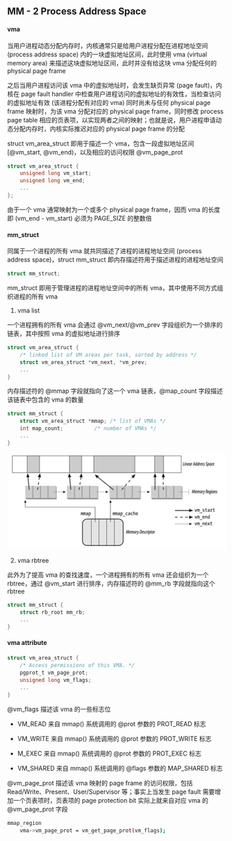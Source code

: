 ## MM - 2 Process Address Space


#### vma

当用户进程动态分配内存时，内核通常只是给用户进程分配在进程地址空间 (process address space) 内的一块虚拟地址区间，此时使用 vma (virtual memory area) 来描述这块虚拟地址区间，此时并没有给这块 vma 分配任何的 physical page frame

之后当用户进程访问该 vma 中的虚拟地址时，会发生缺页异常 (page fault)，内核在 page fault handler 中检查用户进程访问的虚拟地址的有效性，当检查访问的虚拟地址有效 (该进程分配有对应的 vma) 同时尚未与任何 physical page frame 映射时，为该 vma 分配对应的 physical page frame，同时修改 process page table 相应的页表项，以实现两者之间的映射；也就是说，用户进程申请动态分配内存时，内核实际推迟对应的 physical page frame 的分配


struct vm_area_struct 即用于描述一个 vma，包含一段虚拟地址区间 [@vm_start, @vm_end)，以及相应的访问权限 @vm_page_prot

```c
struct vm_area_struct {
	unsigned long vm_start;
	unsigned long vm_end;
	...
};
```

由于一个 vma 通常映射为一个或多个 physical page frame，因而 vma 的长度即 (vm_end - vm_start) 必须为 PAGE_SIZE 的整数倍


#### mm_struct

同属于一个进程的所有 vma 就共同描述了进程的进程地址空间 (process address space)，struct mm_struct 即内存描述符用于描述进程的进程地址空间

```c
struct mm_struct;
```


mm_struct 即用于管理进程的进程地址空间中的所有 vma，其中使用不同方式组织进程的所有 vma

1. vma list

一个进程拥有的所有 vma 会通过 @vm_next/@vm_prev 字段组织为一个排序的链表，其中按照 vma 的虚拟地址进行排序

```c
struct vm_area_struct {
	/* linked list of VM areas per task, sorted by address */
	struct vm_area_struct *vm_next, *vm_prev;
	...
}
```

内存描述符的 @mmap 字段就指向了这一个 vma 链表，@map_count 字段描述该链表中包含的 vma 的数量

```c
struct mm_struct {
	struct vm_area_struct *mmap; /* list of VMAs */
	int map_count;			/* number of VMAs */
	...
}
```

![-c600](media/16021645615449/14936184234017.jpg)


2. vma rbtree

此外为了提高 vma 的查找速度，一个进程拥有的所有 vma 还会组织为一个 rbtree，通过 @vm_start 进行排序，内存描述符的 @mm_rb 字段就指向这个 rbtree

```c
struct mm_struct {
	struct rb_root mm_rb;
	...
}
```


#### vma attribute

```c
struct vm_area_struct {
	/* Access permissions of this VMA. */
	pgprot_t vm_page_prot;
	unsigned long vm_flags;
	...
}
```

@vm_flags 描述该 vma 的一些标志位

- VM_READ   来自 mmap() 系统调用的 @prot 参数的 PROT_READ 标志
- VM_WRITE  来自 mmap() 系统调用的 @prot 参数的 PROT_WRITE 标志
- M_EXEC    来自 mmap() 系统调用的 @prot 参数的 PROT_EXEC 标志

- VM_SHARED 来自 mmap() 系统调用的 @flags 参数的 MAP_SHARED 标志


@vm_page_prot 描述该 vma 映射的 page frame 的访问权限，包括 Read/Write、Present、User/Supervisor 等；事实上当发生 page fault 需要增加一个页表项时，页表项的 page protection bit 实际上就来自对应 vma 的 @vm_page_prot 字段

```sh
mmap_region
    vma->vm_page_prot = vm_get_page_prot(vm_flags);
```


